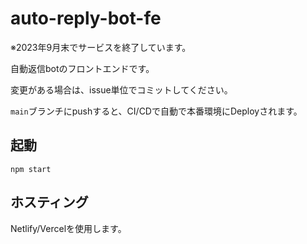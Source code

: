 # auto-reply-bot-fe

※2023年9月末でサービスを終了しています。


自動返信botのフロントエンドです。

変更がある場合は、issue単位でコミットしてください。

`main`ブランチにpushすると、CI/CDで自動で本番環境にDeployされます。

## 起動

```shell
npm start
```

## ホスティング

Netlify/Vercelを使用します。
